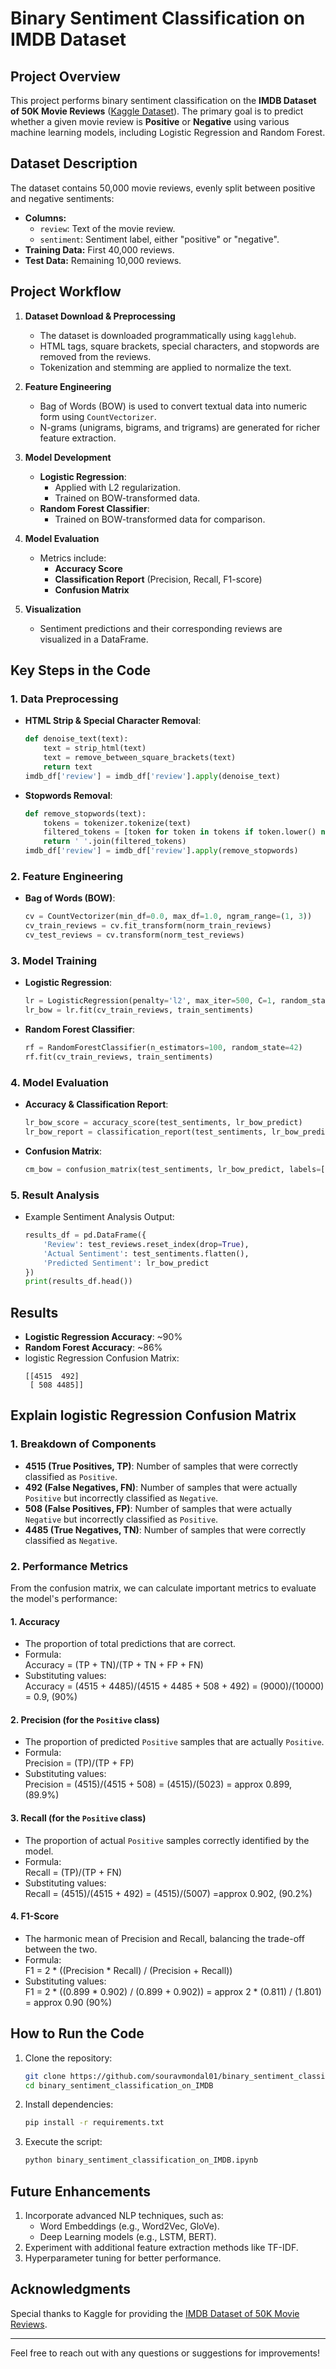 # Binary Sentiment Classification on IMDB Dataset

## Project Overview
This project performs binary sentiment classification on the **IMDB Dataset of 50K Movie Reviews** ([Kaggle Dataset](https://www.kaggle.com/datasets/lakshmi25npathi/imdb-dataset-of-50k-movie-reviews/data)). The primary goal is to predict whether a given movie review is **Positive** or **Negative** using various machine learning models, including Logistic Regression and Random Forest.

## Dataset Description
The dataset contains 50,000 movie reviews, evenly split between positive and negative sentiments:
- **Columns:**
  - `review`: Text of the movie review.
  - `sentiment`: Sentiment label, either "positive" or "negative".
- **Training Data:** First 40,000 reviews.
- **Test Data:** Remaining 10,000 reviews.

## Project Workflow
1. **Dataset Download & Preprocessing**
   - The dataset is downloaded programmatically using `kagglehub`.
   - HTML tags, square brackets, special characters, and stopwords are removed from the reviews.
   - Tokenization and stemming are applied to normalize the text.

2. **Feature Engineering**
   - Bag of Words (BOW) is used to convert textual data into numeric form using `CountVectorizer`.
   - N-grams (unigrams, bigrams, and trigrams) are generated for richer feature extraction.

3. **Model Development**
   - **Logistic Regression**:
     - Applied with L2 regularization.
     - Trained on BOW-transformed data.
   - **Random Forest Classifier**:
     - Trained on BOW-transformed data for comparison.

4. **Model Evaluation**
   - Metrics include:
     - **Accuracy Score**
     - **Classification Report** (Precision, Recall, F1-score)
     - **Confusion Matrix**

5. **Visualization**
   - Sentiment predictions and their corresponding reviews are visualized in a DataFrame.

## Key Steps in the Code
### 1. Data Preprocessing
- **HTML Strip & Special Character Removal**:
  ```python
  def denoise_text(text):
      text = strip_html(text)
      text = remove_between_square_brackets(text)
      return text
  imdb_df['review'] = imdb_df['review'].apply(denoise_text)
  ```
- **Stopwords Removal**:
  ```python
  def remove_stopwords(text):
      tokens = tokenizer.tokenize(text)
      filtered_tokens = [token for token in tokens if token.lower() not in stopword_list]
      return ' '.join(filtered_tokens)
  imdb_df['review'] = imdb_df['review'].apply(remove_stopwords)
  ```

### 2. Feature Engineering
- **Bag of Words (BOW)**:
  ```python
  cv = CountVectorizer(min_df=0.0, max_df=1.0, ngram_range=(1, 3))
  cv_train_reviews = cv.fit_transform(norm_train_reviews)
  cv_test_reviews = cv.transform(norm_test_reviews)
  ```

### 3. Model Training
- **Logistic Regression**:
  ```python
  lr = LogisticRegression(penalty='l2', max_iter=500, C=1, random_state=42)
  lr_bow = lr.fit(cv_train_reviews, train_sentiments)
  ```
- **Random Forest Classifier**:
  ```python
  rf = RandomForestClassifier(n_estimators=100, random_state=42)
  rf.fit(cv_train_reviews, train_sentiments)
  ```

### 4. Model Evaluation
- **Accuracy & Classification Report**:
  ```python
  lr_bow_score = accuracy_score(test_sentiments, lr_bow_predict)
  lr_bow_report = classification_report(test_sentiments, lr_bow_predict, target_names=['Positive', 'Negative'])
  ```
- **Confusion Matrix**:
  ```python
  cm_bow = confusion_matrix(test_sentiments, lr_bow_predict, labels=[1, 0])
  ```

### 5. Result Analysis
- Example Sentiment Analysis Output:
  ```python
  results_df = pd.DataFrame({
      'Review': test_reviews.reset_index(drop=True),
      'Actual Sentiment': test_sentiments.flatten(),
      'Predicted Sentiment': lr_bow_predict
  })
  print(results_df.head())
  ```

## Results
- **Logistic Regression Accuracy**: ~90%
- **Random Forest Accuracy**: ~86%
- logistic Regression Confusion Matrix:
  ```
  [[4515  492]
   [ 508 4485]]
  ```

## Explain logistic Regression Confusion Matrix
### 1. Breakdown of Components
- **4515 (True Positives, TP)**: Number of samples that were correctly classified as `Positive`.
- **492 (False Negatives, FN)**: Number of samples that were actually `Positive` but incorrectly classified as `Negative`.
- **508 (False Positives, FP)**: Number of samples that were actually `Negative` but incorrectly classified as `Positive`.
- **4485 (True Negatives, TN)**: Number of samples that were correctly classified as `Negative`.

### 2. Performance Metrics
From the confusion matrix, we can calculate important metrics to evaluate the model's performance:

#### 1. **Accuracy**
   - The proportion of total predictions that are correct.
   - Formula:  
     Accuracy = (TP + TN)/(TP + TN + FP + FN)
   - Substituting values:  
     Accuracy = (4515 + 4485)/(4515 + 4485 + 508 + 492) = (9000)/(10000) = 0.9, (90%)

#### 2. **Precision** (for the `Positive` class)
   - The proportion of predicted `Positive` samples that are actually `Positive`.
   - Formula:  
     Precision = (TP)/(TP + FP)
   - Substituting values:  
     Precision = (4515)/(4515 + 508) = (4515)/(5023) = approx 0.899, (89.9%)

#### 3. **Recall** (for the `Positive` class)
   - The proportion of actual `Positive` samples correctly identified by the model.
   - Formula:  
     Recall = (TP)/(TP + FN)
   - Substituting values:  
     Recall = (4515)/(4515 + 492) = (4515)/(5007) =approx 0.902, (90.2%)

#### 4. **F1-Score**
   - The harmonic mean of Precision and Recall, balancing the trade-off between the two.
   - Formula:  
     F1 = 2 * ((Precision * Recall) / (Precision + Recall))
   - Substituting values:  
     F1 = 2 * ((0.899 * 0.902) / (0.899 + 0.902)) = approx 2 * (0.811) / (1.801) = approx 0.90 (90%)

## How to Run the Code
1. Clone the repository:
   ```bash
   git clone https://github.com/souravmondal01/binary_sentiment_classification_on_IMDB.git
   cd binary_sentiment_classification_on_IMDB
   ```
2. Install dependencies:
   ```bash
   pip install -r requirements.txt
   ```
3. Execute the script:
   ```bash
   python binary_sentiment_classification_on_IMDB.ipynb
   ```

## Future Enhancements
1. Incorporate advanced NLP techniques, such as:
   - Word Embeddings (e.g., Word2Vec, GloVe).
   - Deep Learning models (e.g., LSTM, BERT).
2. Experiment with additional feature extraction methods like TF-IDF.
3. Hyperparameter tuning for better performance.

## Acknowledgments
Special thanks to Kaggle for providing the [IMDB Dataset of 50K Movie Reviews](https://www.kaggle.com/datasets/lakshmi25npathi/imdb-dataset-of-50k-movie-reviews/data).

---
Feel free to reach out with any questions or suggestions for improvements!
